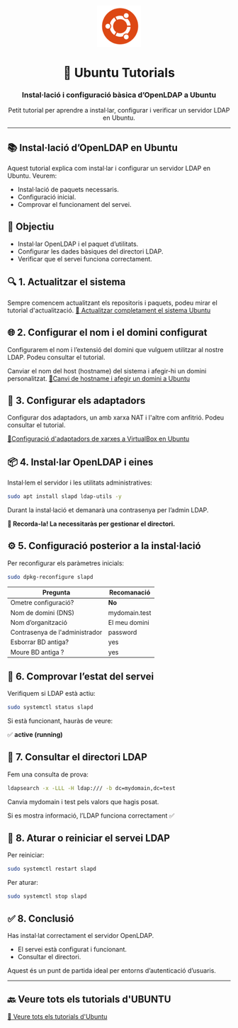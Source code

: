 <div align="center"> 
  
  <img src="/img/logo_ubuntu.png" alt="Logo Ubuntu" width="100"/>

# 🐧 Ubuntu Tutorials
### Instal·lació i configuració bàsica d’OpenLDAP a Ubuntu

Petit tutorial per aprendre a instal·lar, configurar i verificar un servidor LDAP en Ubuntu.

</div>

---

## 📚 Instal·lació d’OpenLDAP en Ubuntu

Aquest tutorial explica com instal·lar i configurar un servidor LDAP en Ubuntu.
Veurem:

- Instal·lació de paquets necessaris.
- Configuració inicial.
- Comprovar el funcionament del servei.

## 🧩 Objectiu

- Instal·lar OpenLDAP i el paquet d’utilitats.
- Configurar les dades bàsiques del directori LDAP.
- Verificar que el servei funciona correctament.

## 🔍 1. Actualitzar el sistema

Sempre comencem actualitzant els repositoris i paquets, podeu mirar el tutorial d'actualització.
[📖 Actualitzar completament el sistema Ubuntu](../tutorials/actualitzacions-sistema.md)

## 🌐 2. Configurar el nom i el domini configurat
Configurarem el nom i l’extensió del domini que vulguem utilitzar al nostre LDAP. Podeu consultar el tutorial.

Canviar el nom del host (hostname) del sistema i afegir-hi un domini personalitzat.
[📖Canvi de hostname i afegir un domini a Ubuntu](../tutorials/canvi-hostname.md)

## 🛜 3. Configurar els adaptadors

Configurar dos adaptadors, un amb xarxa NAT i l'altre com anfitrió. Podeu consultar el tutorial.

[📖Configuració d'adaptadors de xarxes a VirtualBox en Ubuntu](../tutorials/configuracio-xarxa.md)

## 📦 4. Instal·lar OpenLDAP i eines

Instal·lem el servidor i les utilitats administratives:

```bash
sudo apt install slapd ldap-utils -y
```
Durant la instal·lació et demanarà una contrasenya per l’admin LDAP.

**🔐 Recorda-la! La necessitaràs per gestionar el directori.**

## ⚙️ 5. Configuració posterior a la instal·lació

Per reconfigurar els paràmetres inicials:

```bash
sudo dpkg-reconfigure slapd
```

| Pregunta                       | Recomanació       |
| --------------------           | ----------------- |
| Ometre configuració?           | **No**            |
| Nom de domini (DNS)            | mydomain.test     |
| Nom d’organització             | El meu domini     |
| Contrasenya de l'administrador | password          |
| Esborrar BD antiga?            | yes               |
| Moure BD antiga ?              | yes               |

## 🧾 6. Comprovar l’estat del servei

Verifiquem si LDAP està actiu:

```bash
sudo systemctl status slapd
```
Si està funcionant, hauràs de veure:

✅ **active (running)**

## 🧪 7. Consultar el directori LDAP

Fem una consulta de prova:

```bash
ldapsearch -x -LLL -H ldap:/// -b dc=mydomain,dc=test
```

Canvia mydomain i test pels valors que hagis posat.

Si es mostra informació, l’LDAP funciona correctament ✅

## 🛑 8. Aturar o reiniciar el servei LDAP

Per reiniciar:

```bash
sudo systemctl restart slapd
```

Per aturar:
```bash
sudo systemctl stop slapd
```

## ✅ 8. Conclusió

Has instal·lat correctament el servidor OpenLDAP.

- El servei està configurat i funcionant.
- Consultar el directori.

Aquest és un punt de partida ideal per entorns d’autenticació d’usuaris.

---

## 🔙 Veure tots els tutorials d'UBUNTU

[📖 Veure tots els tutorials d'Ubuntu](../README.md)
